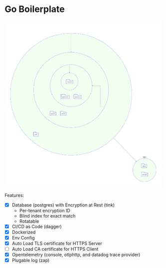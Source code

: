 # Go Boilerplate

![Package Dependency](./diagram.svg)

Features:

- [x] Database (postgres) with Encryption at Rest (tink)
  - Per-tenant encryption ID
  - Blind index for exact match
  - Rotatable
- [x] CI/CD as Code (dagger)
- [x] Dockerized
- [x] Env Config
- [x] Auto Load TLS certificate for HTTPS Server
- [ ] Auto Load CA certificate for HTTPS Client
- [x] Opentelemetry (console, otlphttp, and datadog trace provider)
- [x] Plugable log (zap)
